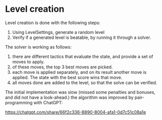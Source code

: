 # Level creation

Level creation is done with the following steps:

1. Using LevelSettings, generate a random level
2. Verify if a generated level is beatable, by running it through a solver.

The solver is working as follows:

1. there are different tactics that evaluate the state, and provide a set of moves to apply.
2. of these moves, the top 3 best moves are picked.
3. each move is applied separately, and on its result another move is applied. The state with the best score wins that move.
4. all moves done are added to the level, so that the solve can be verified.

The initial implementation was slow (missed some penalties and bonuses, and did not have a look-ahead.) the algorithm was improved by pair-programming with ChatGPT:

https://chatgpt.com/share/66f2c336-8890-8004-afa1-0d7c51c08a1e

